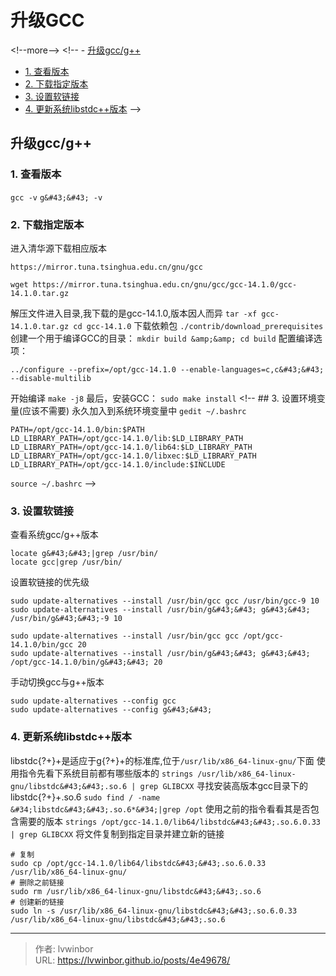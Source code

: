 # 升级GCC


&lt;!--more--&gt;
&lt;!-- - [升级gcc/g&#43;&#43;](#升级gccg)
  - [1. 查看版本](#1-查看版本)
  - [2. 下载指定版本](#2-下载指定版本)
  - [3. 设置软链接](#3-设置软链接)
  - [4. 更新系统libstdc&#43;&#43;版本](#4-更新系统libstdc版本) --&gt;

## 升级gcc/g&#43;&#43;
### 1. 查看版本
`` gcc -v ``
`` g&#43;&#43; -v ``
### 2. 下载指定版本
进入清华源下载相应版本
``` 
https://mirror.tuna.tsinghua.edu.cn/gnu/gcc

wget https://mirror.tuna.tsinghua.edu.cn/gnu/gcc/gcc-14.1.0/gcc-14.1.0.tar.gz
```
解压文件进入目录,我下载的是gcc-14.1.0,版本因人而异
`` tar -xf gcc-14.1.0.tar.gz cd gcc-14.1.0 ``
下载依赖包
``./contrib/download_prerequisites``
创建一个用于编译GCC的目录：
``mkdir build &amp;&amp; cd build``
配置编译选项：
```
../configure --prefix=/opt/gcc-14.1.0 --enable-languages=c,c&#43;&#43; --disable-multilib
```
开始编译
``make -j8``
最后，安装GCC：
``sudo make install``
&lt;!-- ## 3. 设置环境变量(应该不需要)
永久加入到系统环境变量中
``gedit ~/.bashrc``
```
PATH=/opt/gcc-14.1.0/bin:$PATH
LD_LIBRARY_PATH=/opt/gcc-14.1.0/lib:$LD_LIBRARY_PATH
LD_LIBRARY_PATH=/opt/gcc-14.1.0/lib64:$LD_LIBRARY_PATH
LD_LIBRARY_PATH=/opt/gcc-14.1.0/libxec:$LD_LIBRARY_PATH
LD_LIBRARY_PATH=/opt/gcc-14.1.0/include:$INCLUDE
```
``source ~/.bashrc`` --&gt;
### 3. 设置软链接
查看系统gcc/g&#43;&#43;版本
```
locate g&#43;&#43;|grep /usr/bin/
locate gcc|grep /usr/bin/ 
```
设置软链接的优先级
```
sudo update-alternatives --install /usr/bin/gcc gcc /usr/bin/gcc-9 10
sudo update-alternatives --install /usr/bin/g&#43;&#43; g&#43;&#43; /usr/bin/g&#43;&#43;-9 10

sudo update-alternatives --install /usr/bin/gcc gcc /opt/gcc-14.1.0/bin/gcc 20
sudo update-alternatives --install /usr/bin/g&#43;&#43; g&#43;&#43; /opt/gcc-14.1.0/bin/g&#43;&#43; 20
```
手动切换gcc与g&#43;&#43;版本
```
sudo update-alternatives --config gcc
sudo update-alternatives --config g&#43;&#43;
```
### 4. 更新系统libstdc&#43;&#43;版本
libstdc{?&#43;}&#43;是适应于g{?&#43;}&#43;的标准库,位于`/usr/lib/x86_64-linux-gnu/`下面
使用指令先看下系统目前都有哪些版本的
``
strings /usr/lib/x86_64-linux-gnu/libstdc&#43;&#43;.so.6 | grep GLIBCXX
``
寻找安装高版本gcc目录下的libstdc{?&#43;}&#43;.so.6
``sudo find / -name &#34;libstdc&#43;&#43;.so.6*&#34;|grep /opt``
使用之前的指令看看其是否包含需要的版本
``strings /opt/gcc-14.1.0/lib64/libstdc&#43;&#43;.so.6.0.33 | grep GLIBCXX``
将文件复制到指定目录并建立新的链接
```
# 复制
sudo cp /opt/gcc-14.1.0/lib64/libstdc&#43;&#43;.so.6.0.33 /usr/lib/x86_64-linux-gnu/
# 删除之前链接
sudo rm /usr/lib/x86_64-linux-gnu/libstdc&#43;&#43;.so.6
# 创建新的链接
sudo ln -s /usr/lib/x86_64-linux-gnu/libstdc&#43;&#43;.so.6.0.33 /usr/lib/x86_64-linux-gnu/libstdc&#43;&#43;.so.6
```

---

> 作者: lvwinbor  
> URL: https://lvwinbor.github.io/posts/4e49678/  

